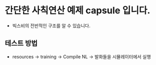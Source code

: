 # 간단한 사칙연산 예제 capsule 입니다.

- 빅스비의 전반적인 구조를 알 수 있습니다.

## 테스트 방법
- resources -> training -> Compile NL -> 발화들을 시뮬레이터에서 실행

